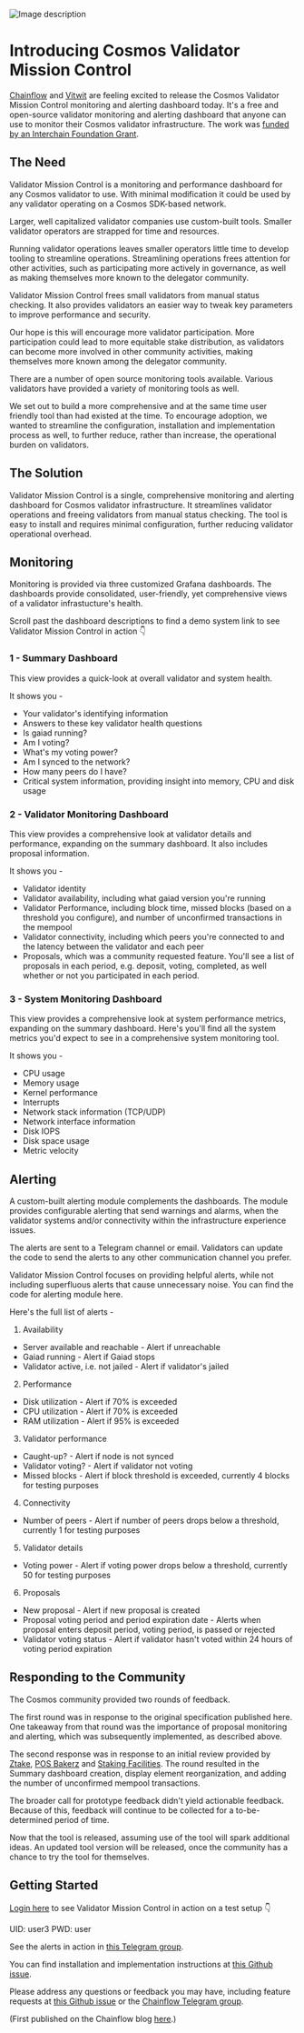![Image description](https://github.com/chris-remus/cosmos-validator-mission-control/blob/master/Untitled%20design.jpg)

# Introducing Cosmos Validator Mission Control

[Chainflow](https://chainflow.io/staking) and [Vitwit](https://vitwit.com) are feeling excited to release the Cosmos Validator Mission Control monitoring and alerting dashboard today. It's a free and open-source validator monitoring and alerting dashboard that anyone can use to monitor their Cosmos validator infrastructure. The work was [funded by an Interchain Foundation Grant](https://chainflow.io/chainflow-receives-icf-validator-monitoring-and-alerting-grant/).

## The Need

Validator Mission Control is a monitoring and performance dashboard for any Cosmos validator to use. With minimal modification it could be used by any validator operating on a Cosmos SDK-based network.

Larger, well capitalized validator companies use custom-built tools. Smaller validator operators are strapped for time and resources.

Running validator operations leaves smaller operators little time to develop tooling to streamline operations. Streamlining operations frees attention for other activities, such as participating more actively in governance, as well as making themselves more known to the delegator community.

Validator Mission Control frees small validators from manual status checking. It also provides validators an easier way to tweak key parameters to improve performance and security.

Our hope is this will encourage more validator participation. More participation could lead to more equitable stake distribution, as validators can become more involved in other community activities, making themselves more known among the delegator community.

There are a number of open source monitoring tools available. Various validators have provided a variety of monitoring tools as well.

We set out to build a more comprehensive and at the same time user friendly tool than had existed at the time. To encourage adoption, we wanted to streamline the configuration, installation and implementation process as well, to further reduce, rather than increase, the operational burden on validators.

## The Solution

Validator Mission Control is a single, comprehensive monitoring and alerting dashboard for Cosmos validator infrastructure. It streamlines validator operations and freeing validators from manual status checking. The tool is easy to install and requires minimal configuration, further reducing validator operational overhead.

## Monitoring

Monitoring is provided via three customized Grafana dashboards.  The dashboards provide consolidated, user-friendly, yet comprehensive views of a validator infrastucture's health.

Scroll past the dashboard descriptions to find a demo system link to see Validator Mission Control in action 👇

### 1 - Summary Dashboard

This view provides a quick-look at overall validator and system health.

It shows you -

* Your validator's identifying information
* Answers to these key validator health questions  
* Is gaiad running?
* Am I voting?
* What's my voting power?
* Am I synced to the network?
* How many peers do I have?  
* Critical system information, providing insight into memory, CPU and disk usage

### 2 - Validator Monitoring Dashboard

This view provides a comprehensive look at validator details and performance, expanding on the summary dashboard. It also includes proposal information.

It shows you -

* Validator identity
* Validator availability, including what gaiad version you're running
* Validator Performance, including block time, missed blocks (based on a threshold you configure), and number of unconfirmed transactions in the mempool
* Validator connectivity, including which peers you're connected to and the latency between the validator and each peer
* Proposals, which was a community requested feature. You'll see a list of proposals in each period, e.g. deposit, voting, completed, as well whether or not you participated in each period.

### 3 - System Monitoring Dashboard

This view provides a comprehensive look at system performance metrics, expanding on the summary dashboard. Here's you'll find all the system metrics you'd expect to see in a comprehensive system monitoring tool.

It shows you -

* CPU usage
* Memory usage
* Kernel performance
* Interrupts
* Network stack information (TCP/UDP)
* Network interface information
* Disk IOPS
* Disk space usage
* Metric velocity

## Alerting

A custom-built alerting module complements the dashboards. The module provides configurable alerting that send warnings and alarms, when the validator systems and/or connectivity within the infrastructure experience issues.

The alerts are sent to a Telegram channel or email. Validators can update the code to send the alerts to any other communication channel you prefer.

Validator Mission Control focuses on providing helpful alerts, while not including superfluous alerts that cause unnecessary noise. You can find the code for alerting module here.

Here's the full list of alerts -

1. Availability
* Server available and reachable - Alert if unreachable
* Gaiad running - Alert if Gaiad stops
* Validator active, i.e. not jailed - Alert if validator's jailed

2. Performance
* Disk utilization - Alert if 70% is exceeded
* CPU utilization - Alert if 70% is exceeded
* RAM utilization - Alert if 95% is exceeded

3. Validator performance
* Caught-up? - Alert if node is not synced
* Validator voting? - Alert if validator not voting
* Missed blocks - Alert if block threshold is exceeded, currently 4 blocks for testing purposes

4. Connectivity
* Number of peers - Alert if number of peers drops below a threshold, currently 1 for testing purposes

5. Validator details
* Voting power - Alert if voting power drops below a threshold, currently 50 for testing purposes

6. Proposals
* New proposal - Alert if new proposal is created
* Proposal voting period and period expiration date - Alerts when proposal enters deposit period, voting period, is passed or rejected
* Validator voting status - Alert if validator hasn't voted within 24 hours of voting period expiration
 
## Responding to the Community

The Cosmos community provided two rounds of feedback.

The first round was in response to the original specification published here. One takeaway from that round was the importance of proposal monitoring and alerting, which was subsequently implemented, as described above.

The second response was in response to an initial review provided by [Ztake](https://ztake.org), [POS Bakerz](https://posbakerz.com) and [Staking Facilities](https://stakingfacilities.com). The round resulted in the Summary dashboard creation, display element reorganization, and adding the number of unconfirmed mempool transactions.

The broader call for prototype feedback didn't yield actionable feedback. Because of this, feedback will continue to be collected for a to-be-determined period of time.

Now that the tool is released, assuming use of the tool will spark additional ideas. An updated tool version will be released, once the community has a chance to try the tool for themselves.

## Getting Started

[Login here](http://134.209.142.233:3000/) to see Validator Mission Control in action on a test setup 👇

UID: user3
PWD: user

See the alerts in action in [this Telegram group](https://t.me/joinchat/LZH9y02zCwwOcEjuhU8-yw).

You can find installation and implementation instructions at [this Github issue](https://github.com/chris-remus/chainflow-icf-validator-tool-grant/issues/21).

Please address any questions or feedback you may have, including feature requests at [this Github issue](https://github.com/chris-remus/chainflow-icf-validator-tool-grant/issues/21) or the [Chainflow Telegram group](https://chainflow.io/cosmos-validator-mission-control/t.me/chainflowpos).

(First published on the Chainflow blog [here](https://chainflow.io/cosmos-validator-mission-control/).)
